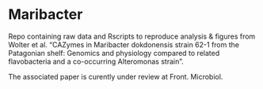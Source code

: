 # Maribacter

Repo containing raw data and Rscripts to reproduce analysis & figures from Wolter et al. “CAZymes in Maribacter dokdonensis strain 62-1 from the Patagonian shelf: Genomics and physiology compared to related flavobacteria and a co-occurring Alteromonas strain”.

The associated paper is curently under review at Front. Microbiol.
